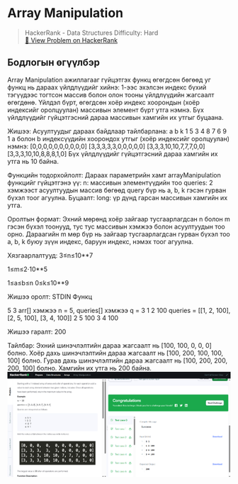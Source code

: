 # Array Manipulation 


> HackerRank - Data Structures 
> Difficulty: Hard  
> [🔗 View Problem on HackerRank](https://www.hackerrank.com/challenges/crush/problem?isFullScreen=true)


## Бодлогын өгүүлбэр
Array Manipulation ажиллагааг гүйцэтгэх функц өгөгдсөн бөгөөд уг функц нь дараах үйлдлүүдийг хийнэ:
1-ээс эхэлсэн индекс бүхий тэгүүдээс тогтсон массив болон олон тооны үйлдлүүдийн жагсаалт өгөгдөнө. Үйлдэл бүрт, өгөгдсөн хоёр индекс хоорондын (хоёр индексийг оролцуулан) массивын элемент бүрт утга нэмнэ. Бүх үйлдлүүдийг гүйцэтгэсний дараа массивын хамгийн их утгыг буцаана.

Жишээ:
Асуултуудыг дараах байдлаар тайлбарлана:
a b k
1 5 3
4 8 7
6 9 1
a болон b индекcүүдийн хоорондох утгыг (хоёр индексийг оролцуулан) нэмнэ:
[0,0,0,0,0,0,0,0,0,0]
[3,3,3,3,3,0,0,0,0,0]
[3,3,3,10,10,7,7,7,0,0]
[3,3,3,10,10,8,8,8,1,0]
Бүх үйлдлүүдийг гүйцэтгэсний дараа хамгийн их утга нь 10 байна.

Функцийн тодорхойлолт:
Дараах параметрийн хамт arrayManipulation функцийг гүйцэтгэнэ үү:
n: массивын элементүүдийн тоо
queries: 2 хэмжээст асуултуудын массив бөгөөд query бүр нь a, b, k гэсэн гурван бүхэл тоог агуулна.
Буцаалт:
long: үр дүнд гарсан массивын хамгийн их утга.

Оролтын формат:
Эхний мөрөнд хоёр зайгаар тусгаарлагдсан n болон m гэсэн бүхэл тоонууд, тус тус массивын хэмжээ болон асуултуудын тоо орно.
Дараагийн m мөр бүр нь зайгаар тусгаарлагдсан гурван бүхэл тоо a, b, k буюу зүүн индекс, баруун индекс, нэмэх тоог агуулна.

Хязгаарлалтууд:
3≤n≤10**7
 
1≤m≤2⋅10**5
 
1≤a≤b≤n
0≤k≤10**9
 

Жишээ оролт:
STDIN Функц

5 3 arr[] хэмжээ n = 5, queries[] хэмжээ q = 3
1 2 100 queries = [[1, 2, 100], [2, 5, 100], [3, 4, 100]]
2 5 100
3 4 100

Жишээ гаралт:
200

Тайлбар:
Эхний шинэчлэлтийн дараа жагсаалт нь [100, 100, 0, 0, 0] болно.
Хоёр дахь шинэчлэлтийн дараа жагсаалт нь [100, 200, 100, 100, 100] болно.
Гурав дахь шинэчлэлтийн дараа жагсаалт нь [100, 200, 200, 200, 100] болно.
Хамгийн их утга нь 200 байна.
![alt text](<Screenshot 2025-06-10 160738.png>)
